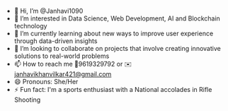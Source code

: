 - 👋 Hi, I’m @Janhavi1090
- 👀 I’m interested in Data Science, Web Development, AI and Blockchain technology
- 🌱 I’m currently learning about new ways to improve user experience through data-driven insights
- 💞️ I’m looking to collaborate on projects that involve creating innovative solutions to real-world problems
- 📫 How to reach me 📱️9619329792 or ✉️janhavikhanvilkar421@gmail.com
- 😄 Pronouns: She/Her
- ⚡ Fun fact: I'm a sports enthusiast with a National accolades in Rifle Shooting

<!---
Janhavi1090/Janhavi1090 is a ✨ special ✨ repository because its `README.md` (this file) appears on your GitHub profile.
You can click the Preview link to take a look at your changes.
--->
